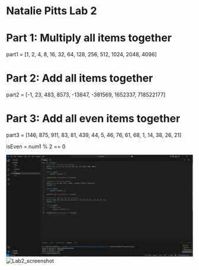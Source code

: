 # Natalie Pitts Lab 2

# Part 1: Multiply all items together
part1 = [1, 2, 4, 8, 16, 32, 64, 128, 256, 512, 1024, 2048, 4096]

# Part 2: Add all items together
part2 = [-1, 23, 483, 8573, -13847, -381569, 1652337, 718522177]

# Part 3: Add all even items together
part3 = [146, 875, 911, 83, 81, 439, 44, 5, 46, 76, 61, 68, 1, 14, 38, 26, 21] 

isEven = num1 % 2 == 0

![alt text](Lab2_screenshot.png)
<img width="1914" height="1043" alt="Lab2_screenshot" src="https://github.com/user-attachments/assets/4fe98487-1027-489c-ab55-38d65c721127" />
